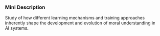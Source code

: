 ### Mini Description

Study of how different learning mechanisms and training approaches inherently shape the development and evolution of moral understanding in AI systems.
